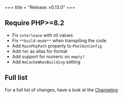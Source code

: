 +++
title = "Release: v0.13.0"
+++

## Require PHP>=8.2

- Fix `interleave` with nil values
- Fix `**build-mode**` when transpiling the code
- Add `MainPhpPath` property to `PhelOutConfig`
- Add `fmt` as alias for format 
- Add support for numeric on `empty?`
- Add `NoCacheWhenBuilding` setting

## Full list

For a full list of changes, have a look at the [Changelog](https://github.com/phel-lang/phel-lang/blob/master/CHANGELOG.md).

